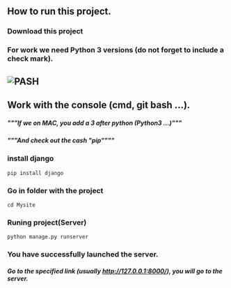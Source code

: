 ## How to run this project.

### Download this project

### For work we need Python 3 versions (do not forget to include a check mark).
![PASH](https://aatayyab.files.wordpress.com/2016/12/71.jpg?w=656)
---


Work with the console (cmd, git bash ...).
---
##### """If we on MAC, you add a 3 after python (Python3 ...)"""
##### """And check out the cash "pip""""
### install django 
    pip install django
### Go in folder with the project
    cd Mysite
### Runing project(Server)
    python manage.py runserver
### You have successfully launched the server.
##### Go to the specified link (usually http://127.0.0.1:8000/), you will go to the server.